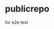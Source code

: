 # publicrepo
for e2e test























































































































































































































































































































































































































































































































































































































































































































































































































































































































































































































































































































































































































































































































































































































































